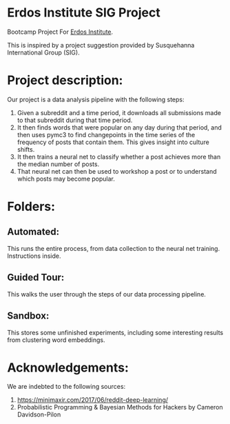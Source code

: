 # Erdos Institute SIG Project
Bootcamp Project For [Erdos Institute](https://www.erdosinstitute.org/).

This is inspired by a project suggestion provided by Susquehanna International Group (SIG).

# Project description:
Our project is a data analysis pipeline with the following steps:

1. Given a subreddit and a time period, it downloads all submissions made to that subreddit during that time period.
2. It then finds words that were popular on any day during that period, and then uses pymc3 to find changepoints in the time series of the frequency of posts that contain them. This gives insight into culture shifts.
3. It then trains a neural net to classify whether a post achieves more than the median number of posts. 
4. That neural net can then be used to workshop a post or to understand which posts may become popular. 

# Folders:

## Automated:

This runs the entire process, from data collection to the neural net training. Instructions inside.

## Guided Tour:

This walks the user through the steps of our data processing pipeline.

## Sandbox:

This stores some unfinished experiments, including some interesting results from clustering word embeddings.

# Acknowledgements:

We are indebted to the following sources:

1. https://minimaxir.com/2017/06/reddit-deep-learning/
2. Probabilistic Programming & Bayesian Methods for Hackers by Cameron Davidson-Pilon
